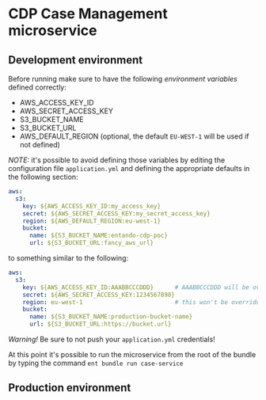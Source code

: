 # CDP Case Management microservice


## Development environment

Before running make sure to have the following *environment variables* defined correctly:

- AWS_ACCESS_KEY_ID
- AWS_SECRET_ACCESS_KEY
- S3_BUCKET_NAME
- S3_BUCKET_URL
- AWS_DEFAULT_REGION (optional, the default `EU-WEST-1` will be used if not defined)

*NOTE:* it's possible to avoid defining those variables by editing the configuration file `application.yml` and
defining the appropriate defaults in the following section:

```yaml
aws:
  s3:
    key: ${AWS_ACCESS_KEY_ID:my_access_key}
    secret: ${AWS_SECRET_ACCESS_KEY:my_secret_access_key}
    region: ${AWS_DEFAULT_REGION:eu-west-1}
    bucket:
      name: ${S3_BUCKET_NAME:entando-cdp-poc}
      url: ${S3_BUCKET_URL:fancy_aws_url}
```

to something similar to the following:  

```yaml
aws:
  s3:
    key: ${AWS_ACCESS_KEY_ID:AAABBCCCDDD}      # AAABBCCCDDD will be overridden if the AWS_ACCESS_KEY_ID is defined
    secret: ${AWS_SECRET_ACCESS_KEY:1234567890}   
    region: eu-west-1                          # this won't be overridden    
    bucket:
      name: ${S3_BUCKET_NAME:production-bucket-name}
      url: ${S3_BUCKET_URL:https://bucket.url}
```

*Warning!* Be sure to not push your `application.yml` credentials! 

At this point it's possible to run the microservice from the root of the bundle by typing the command `ent bundle run case-service`

## Production environment

